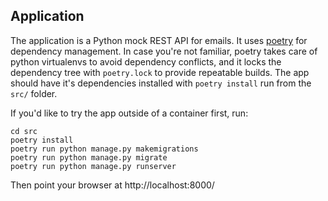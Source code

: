 ## Application

The application is a Python mock REST API for emails. It uses
[poetry](https://python-poetry.org/docs/) for dependency management. In case
you're not familiar, poetry takes care of python virtualenvs to avoid dependency
conflicts, and it locks the dependency tree with `poetry.lock` to provide
repeatable builds. The app should have it's dependencies installed with `poetry
install` run from the `src/` folder.

If you'd like to try the app outside of a container first, run:

```
cd src
poetry install
poetry run python manage.py makemigrations
poetry run python manage.py migrate
poetry run python manage.py runserver
```

Then point your browser at http://localhost:8000/
